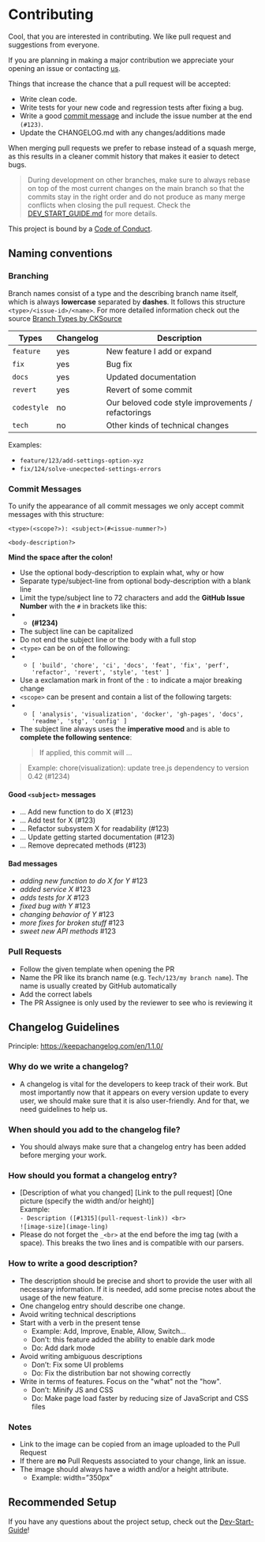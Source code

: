 # Contributing

Cool, that you are interested in contributing. We like pull request and suggestions from everyone.

If you are planning in making a major contribution we appreciate your opening an issue or contacting [us](mailto:codecharta@github.com).

Things that increase the chance that a pull request will be accepted:

- Write clean code.
- Write tests for your new code and regression tests after fixing a bug.
- Write a good [commit message](#commit-messages) and include the issue number at the end `(#123)`.
- Update the CHANGELOG.md with any changes/additions made

When merging pull requests we prefer to rebase instead of a squash merge, as this results in a cleaner commit history that makes it easier to detect bugs.

> During development on other branches, make sure to always rebase on top of the most current changes on the main branch so that the commits stay in the right order and do not produce as many merge conflicts when closing the pull request. Check the [DEV_START_GUIDE.md](DEV_START_GUIDE.md) for more details.

This project is bound by a [Code of Conduct](CODE_OF_CONDUCT.md).

## Naming conventions

### Branching

Branch names consist of a type and the describing branch name itself, which is always **lowercase** separated by **dashes**.
It follows this structure `<type>/<issue-id>/<name>`.
For more detailed information check out the source [Branch Types by CKSource](https://docs.ckeditor.com/ckeditor5/latest/framework/guides/contributing/git-commit-message-convention.html)

| Types       | Changelog | Description                                        |
| ----------- | --------- | -------------------------------------------------- |
| `feature`   | yes       | New feature I add or expand                        |
| `fix`       | yes       | Bug fix                                            |
| `docs`      | yes       | Updated documentation                              |
| `revert`    | yes       | Revert of some commit                              |
| `codestyle` | no        | Our beloved code style improvements / refactorings |
| `tech`      | no        | Other kinds of technical changes                   |

Examples:

- `feature/123/add-settings-option-xyz`
- `fix/124/solve-unecpected-settings-errors`

### Commit Messages

To unify the appearance of all commit messages we only accept commit messages with this structure:

  ```
  <type>(<scope?>): <subject>(#<issue-nummer?>)

  <body-description?>
  ```

**Mind the space after the colon!**

- Use the optional body-description to explain what, why or how
- Separate type/subject-line from optional body-description with a blank line
- Limit the type/subject line to 72 characters and add the **GitHub Issue Number** with the `#` in brackets like this:
- - **(#1234)**
- The subject line can be capitalized
- Do not end the subject line or the body with a full stop
- `<type>` can be on of the following:
- - `[ 'build', 'chore', 'ci', 'docs', 'feat', 'fix', 'perf', 'refactor', 'revert', 'style', 'test' ]`
- Use a exclamation mark in front of the `:` to indicate a major breaking change
- `<scope>` can be present and contain a list of the following targets:
- - `[ 'analysis', 'visualization', 'docker', 'gh-pages', 'docs', 'readme', 'stg', 'config' ]`
- The subject line always uses the **imperative mood** and is able to **complete the following sentence**:
  > If applied, this commit will ...

> Example: chore(visualization): update tree.js dependency to version 0.42 (#1234)

#### Good `<subject>` messages

- ... Add new function to do X (#123)
- ... Add test for X (#123)
- ... Refactor subsystem X for readability (#123)
- ... Update getting started documentation (#123)
- ... Remove deprecated methods (#123)

#### Bad <subject> messages

- _adding new function to do X for Y_ #123
- _added service X_ #123
- _adds tests for X_ #123
- _fixed bug with Y_ #123
- _changing behavior of Y_ #123
- _more fixes for broken stuff_ #123
- _sweet new API methods_ #123

### Pull Requests

- Follow the given template when opening the PR
- Name the PR like its branch name (e.g. `Tech/123/my branch name`). The name is usually created by GitHub automatically
- Add the correct labels
- The PR Assignee is only used by the reviewer to see who is reviewing it

## Changelog Guidelines

Principle: https://keepachangelog.com/en/1.1.0/

### Why do we write a changelog?

- A changelog is vital for the developers to keep track of their work. But most importantly now that it appears on every version update to every user, we should make sure that it is also user-friendly. And for that, we need guidelines to help us.

### When should you add to the changelog file?

- You should always make sure that a changelog entry has been added before merging your work.

### How should you format a changelog entry?

- [Description of what you changed] [Link to the pull request]
  [One picture (specify the width and/or height)]<br/>
  Example:<br/>
  `- Description ([#1315](pull-request-link)) <br>`<br/>
  `![image-size](image-ling)`<br/>
- Please do not forget the `_<br>` at the end before the img tag (with a space). This breaks the two lines and is compatible with our parsers.

### How to write a good description?

- The description should be precise and short to provide the user with all necessary information. If it is needed, add some precise notes about the usage of the new feature.
- One changelog entry should describe one change.
- Avoid writing technical descriptions
- Start with a verb in the present tense
  - Example: Add, Improve, Enable, Allow, Switch...
  - Don’t: this feature added the ability to enable dark mode
  - Do: Add dark mode
- Avoid writing ambiguous descriptions
  - Don’t: Fix some UI problems
  - Do: Fix the distribution bar not showing correctly
- Write in terms of features. Focus on the "what" not the "how".
  - Don’t: Minify JS and CSS
  - Do: Make page load faster by reducing size of JavaScript and CSS files

### Notes

- Link to the image can be copied from an image uploaded to the Pull Request
- If there are **no** Pull Requests associated to your change, link an issue.
- The image should always have a width and/or a height attribute.
  - Example: width=”350px”

## Recommended Setup

If you have any questions about the project setup, check out the [Dev-Start-Guide](DEV_START_GUIDE.md)!
